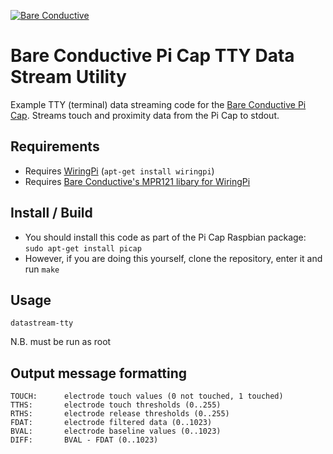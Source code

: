[![Bare Conductive](http://bareconductive.com/assets/images/LOGO_256x106.png)](http://www.bareconductive.com/)

# Bare Conductive Pi Cap TTY Data Stream Utility

Example TTY (terminal) data streaming code for the [Bare Conductive Pi Cap](http://www.bareconductive.com/shop/pi-cap/). Streams touch and proximity data from the Pi Cap to stdout.

## Requirements
* Requires [WiringPi](http://wiringpi.com/) (`apt-get install wiringpi`)
* Requires [Bare Conductive's MPR121 libary for WiringPi](https://github.com/BareConductive/wiringpi-mpr121)

## Install / Build

* You should install this code as part of the Pi Cap Raspbian package: `sudo apt-get install picap`    
* However, if you are doing this yourself, clone the repository, enter it and run `make`

## Usage

    datastream-tty
    
N.B. must be run as root

## Output message formatting

    TOUCH:		electrode touch values (0 not touched, 1 touched)
    TTHS:		electrode touch thresholds (0..255)
    RTHS:		electrode release thresholds (0..255)
    FDAT:		electrode filtered data (0..1023)
    BVAL:		electrode baseline values (0..1023)
    DIFF:		BVAL - FDAT (0..1023)
